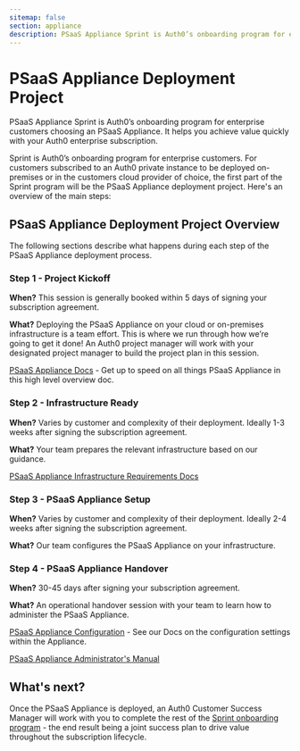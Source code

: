 ```yaml
---
sitemap: false
section: appliance
description: PSaaS Appliance Sprint is Auth0’s onboarding program for enterprise customers choosing an PSaaS Appliance. It helps you achieve value quickly with your Auth0 enterprise subscription.
---
```


# PSaaS Appliance Deployment Project

PSaaS Appliance Sprint is Auth0’s onboarding program for enterprise customers choosing an PSaaS Appliance. It helps you achieve value quickly with your Auth0 enterprise subscription.

Sprint is Auth0’s onboarding program for enterprise customers.  For customers subscribed to an Auth0 private instance to be deployed on-premises or in the customers cloud provider of choice, the first part of the Sprint program will be the PSaaS Appliance deployment project.  Here's an overview of the main steps:

## PSaaS Appliance Deployment Project Overview

The following sections describe what happens during each step of the PSaaS Appliance deployment process.

### Step 1 - Project Kickoff

**When?**  This session is generally booked within 5 days of signing your subscription agreement.

**What?** Deploying the PSaaS Appliance on your cloud or on-premises infrastructure is a team effort.  This is where we run through how we’re going to get it done!  An Auth0 project manager will work with your designated project manager to build the project plan in this session.

[PSaaS Appliance Docs](/appliance) - Get up to speed on all things PSaaS Appliance in this high level overview doc.

### Step 2 - Infrastructure Ready

**When?**  Varies by customer and complexity of their deployment.  Ideally 1-3 weeks after signing the subscription agreement.

**What?** Your team prepares the relevant infrastructure based on our guidance.

[PSaaS Appliance Infrastructure Requirements Docs](/appliance/infrastructure)

### Step 3 - PSaaS Appliance Setup

**When?**  Varies by customer and complexity of their deployment.  Ideally 2-4 weeks after signing the subscription agreement.

**What?** Our team configures the PSaaS Appliance on your infrastructure.

### Step 4 - PSaaS Appliance Handover

**When?** 30-45 days after signing your subscription agreement.

**What?** An operational handover session with your team to learn how to administer the PSaaS Appliance.

[PSaaS Appliance Configuration](/appliance/dashboard) - See our Docs on the configuration settings within the Appliance.

[PSaaS Appliance Administrator's Manual](/appliance/admin)

## What's next?

Once the PSaaS Appliance is deployed, an Auth0 Customer Success Manager will work with you to complete the rest of the [Sprint onboarding program](https://auth0.com/docs/onboarding/sprint) - the end result being a joint success plan to drive value throughout the subscription lifecycle.
